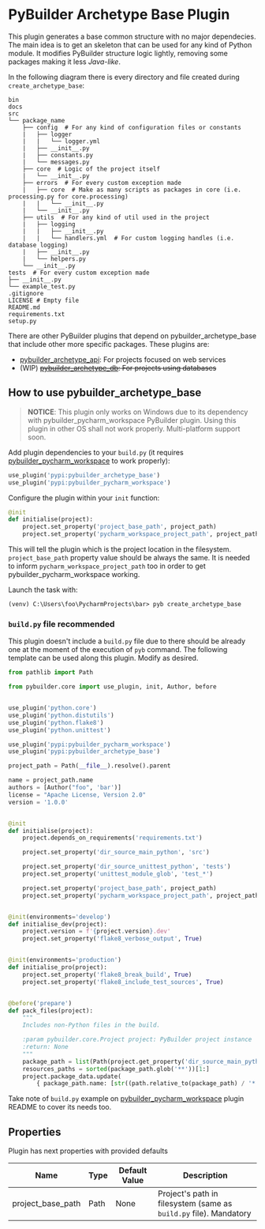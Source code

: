 # PyBuilder Archetype Base Plugin

This plugin generates a base common structure with no major dependecies. The main idea is to get an skeleton that can
 be used for any kind of Python module. It modifies PyBuilder structure logic lightly, removing some packages making
  it less _Java-like_.

In the following diagram there is every directory and file created during `create_archetype_base`:

```text
bin
docs
src
└── package_name
    ├── config  # For any kind of configuration files or constants
    |   ├── logger
    |   |   └── logger.yml
    |   ├── __init__.py
    |   ├── constants.py
    |   └── messages.py
    ├── core  # Logic of the project itself
    |   └── __init__.py
    ├── errors  # For every custom exception made
    |   ├── core  # Make as many scripts as packages in core (i.e. processing.py for core.processing)
    |   |   └── __init__.py
    |   └── __init__.py
    ├── utils  # For any kind of util used in the project
    |   ├── logging
    |   |   ├── __init__.py
    |   |   └── handlers.yml  # For custom logging handles (i.e. database logging)
    |   ├── __init__.py
    |   └── helpers.py
    └── __init__.py
tests  # For every custom exception made
├── __init__.py
└── example_test.py
.gitignore
LICENSE # Empty file
README.md
requirements.txt
setup.py
```

There are other PyBuilder plugins that depend on pybuilder_archetype_base that include other more specific packages.
These plugins are:

* [pybuilder_archetype_api](https://github.com/yeuk0/pybuilder-archetype-api): For projects focused on web services
* (WIP) ~~[pybuilder_archetype_db](https://github.com/yeuk0/pybuilder-archetype-db): For projects using databases~~

## How to use pybuilder_archetype_base

> **NOTICE**: This plugin only works on Windows due to its dependency with pybuilder_pycharm_workspace PyBuilder
> plugin. Using this plugin in other OS shall not work properly. Multi-platform support soon.

Add plugin dependencies to your `build.py` (it requires [pybuilder_pycharm_workspace](https://github.com/yeuk0/pybuilder-pycharm-workspace)
to work properly):

```python
use_plugin('pypi:pybuilder_archetype_base')
use_plugin('pypi:pybuilder_pycharm_workspace')
```

Configure the plugin within your `init` function:

```python
@init
def initialise(project):
    project.set_property('project_base_path', project_path)
    project.set_property('pycharm_workspace_project_path', project_path)
```

This will tell the plugin which is the project location in the filesystem. `project_base_path` property value should be
 always the same. It is needed to inform `pycharm_workspace_project_path` too in order to get
  pybuilder_pycharm_workspace working.

Launch the task with:

```console
(venv) C:\Users\foo\PycharmProjects\bar> pyb create_archetype_base
```

### `build.py` file recommended

This plugin doesn't include a `build.py` file due to there should be already one at the moment of the execution of `pyb`
command. The following template can be used along this plugin. Modify as desired.

```python
from pathlib import Path

from pybuilder.core import use_plugin, init, Author, before


use_plugin('python.core')
use_plugin('python.distutils')
use_plugin('python.flake8')
use_plugin('python.unittest')

use_plugin('pypi:pybuilder_pycharm_workspace')
use_plugin('pypi:pybuilder_archetype_base')

project_path = Path(__file__).resolve().parent

name = project_path.name
authors = [Author("foo", 'bar')]
license = "Apache License, Version 2.0"
version = '1.0.0'


@init
def initialise(project):
    project.depends_on_requirements('requirements.txt')

    project.set_property('dir_source_main_python', 'src')

    project.set_property('dir_source_unittest_python', 'tests')
    project.set_property('unittest_module_glob', 'test_*')

    project.set_property('project_base_path', project_path)
    project.set_property('pycharm_workspace_project_path', project_path)


@init(environments='develop')
def initialise_dev(project):
    project.version = f'{project.version}.dev'
    project.set_property('flake8_verbose_output', True)


@init(environments='production')
def initialise_pro(project):
    project.set_property('flake8_break_build', True)
    project.set_property('flake8_include_test_sources', True)


@before('prepare')
def pack_files(project):
    """
    Includes non-Python files in the build.

    :param pybuilder.core.Project project: PyBuilder project instance
    :return: None
    """
    package_path = list(Path(project.get_property('dir_source_main_python')).glob('*'))[0]
    resources_paths = sorted(package_path.glob('**'))[1:]
    project.package_data.update(
        { package_path.name: [str((path.relative_to(package_path) / '*').as_posix()) for path in resources_paths] })
```

Take note of ``build.py`` example on [pybuilder_pycharm_workspace](https://github.com/yeuk0/pybuilder-pycharm-workspace/blob/master/README.md)
plugin README to cover its needs too.

## Properties

Plugin has next properties with provided defaults

| Name | Type | Default Value | Description |
| --- | --- | --- | --- |
| project_base_path | Path | None | Project's path in filesystem (same as `build.py` file). Mandatory |
